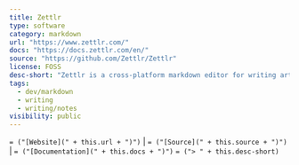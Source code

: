 ```yaml
---
title: Zettlr
type: software
category: markdown
url: "https://www.zettlr.com/"
docs: "https://docs.zettlr.com/en/"
source: "https://github.com/Zettlr/Zettlr"
license: FOSS
desc-short: "Zettlr is a cross-platform markdown editor for writing articles, ebooks, and general content. It is inspired by the [Zettelkasten](https://en.wikipedia.org/wiki/Zettelkasten \"wikipedia:Zettelkasten\") system for note-taking and personal knowledge management. It supports autocorrection, snippets, localization, math formulae, citations, presentations (through reveal.js framework), and custom templates.\n"
tags:
  - dev/markdown
  - writing
  - writing/notes
visibility: public
---
```

`= ("[Website](" + this.url + ")")` |  `= ("[Source](" + this.source + ")")` | `= ("[Documentation](" + this.docs + ")")`
`= ("> " + this.desc-short)`